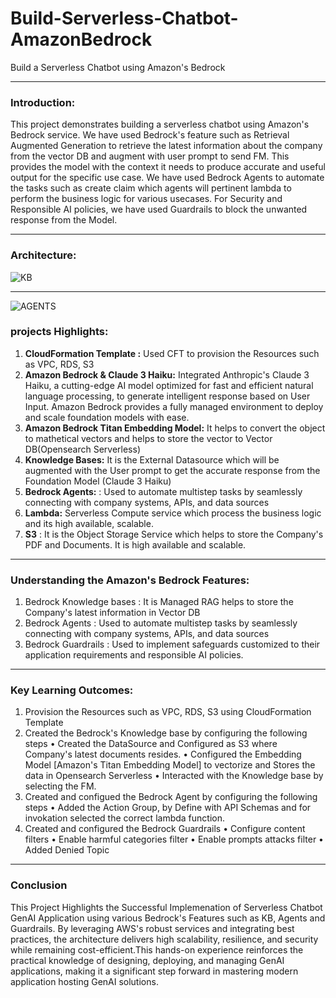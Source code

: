 # Build-Serverless-Chatbot-AmazonBedrock
Build a Serverless Chatbot using Amazon's Bedrock

--------------------------------------------------
### Introduction:
This project demonstrates building a serverless chatbot using Amazon's Bedrock service. We have used Bedrock's feature such as Retrieval Augmented Generation to retrieve the latest information about the company from the vector DB and augment with user prompt to send FM. This provides the model with the context it needs to produce accurate and useful output for the specific use case. We have used Bedrock Agents to automate the tasks such as create claim which agents will pertinent lambda to perform the business logic for various usecases. For Security and Responsible AI policies, we have used Guardrails to block the unwanted response from the Model.

--------------------------------------------------
### Architecture:

![KB](https://github.com/user-attachments/assets/4e8e94e6-95fc-41cb-b0d0-f23a926488fe)

--------------------------------------------------

![AGENTS](https://github.com/user-attachments/assets/2564f410-8d88-43e5-8b21-1b2ae16a792d)


### projects Highlights:
1. **CloudFormation Template :** Used CFT to provision the Resources such as VPC, RDS, S3
2. **Amazon Bedrock & Claude 3 Haiku:** Integrated Anthropic's Claude 3 Haiku, a cutting-edge AI model optimized for fast and efficient natural language processing, to generate intelligent response based on User Input. Amazon Bedrock provides a fully managed environment to deploy and scale foundation models with ease.
3. **Amazon Bedrock Titan Embedding Model:** It helps to convert the object to mathetical vectors and helps to store the vector to Vector DB(Opensearch Serverless)
4. **Knowledge Bases:** It is the External Datasource which will be augmented with the User prompt to get the accurate response from the Foundation Model (Claude 3 Haiku)
5. **Bedrock Agents:** : Used to automate multistep tasks by seamlessly connecting with company systems, APIs, and data sources
6. **Lambda:** Serverless Compute service which process the business logic and its high available, scalable.
7. **S3** : It is the Object Storage Service which helps to store the Company's PDF and Documents. It is high available and scalable.

--------------------------------------------------
### Understanding the Amazon's Bedrock Features:

1. Bedrock Knowledge bases : It is Managed RAG helps to store the Company's latest information in Vector DB
2. Bedrock Agents : Used to automate multistep tasks by seamlessly connecting with company systems, APIs, and data sources
3. Bedrock Guardrails :  Used to implement safeguards customized to their application requirements and responsible AI  policies.

--------------------------------------------------
### Key Learning Outcomes: 
1. Provision the Resources such as VPC, RDS, S3 using CloudFormation Template
2. Created the Bedrock's Knowledge base by configuring the following steps
   •  Created the DataSource and Configured as S3 where Company's latest documents resides.
   •  Configured the Embedding Model [Amazon's Titan Embedding Model] to vectorize and Stores the data in Opensearch Serverless
   •  Interacted with the Knowledge base by selecting the FM.
3. Created and configued the Bedrock Agent by configuring the following steps
   •  Added the Action Group, by Define with API Schemas and for invokation selected the correct lambda function.
4. Created and configured the Bedrock Guardrails
   • Configure content filters
   • Enable harmful categories filter
   • Enable prompts attacks filter
   • Added Denied Topic


--------------------------------------------------
### Conclusion
This Project Highlights the Successful Implemenation of Serverless Chatbot GenAI Application  using various Bedrock's Features such as KB, Agents and Guardrails. By leveraging AWS's robust services and integrating best practices, the architecture delivers high scalability, resilience, and security while remaining cost-efficient.This hands-on experience reinforces the practical knowledge of designing, deploying, and managing GenAI applications, making it a significant step forward in mastering modern application hosting GenAI solutions.
